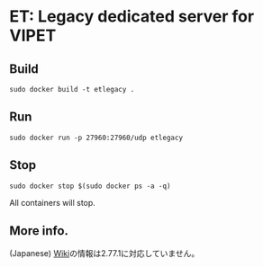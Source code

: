 # ET: Legacy dedicated server for VIPET
## Build

  `sudo docker build -t etlegacy .`

## Run

  `sudo docker run -p 27960:27960/udp etlegacy`

## Stop

  `sudo docker stop $(sudo docker ps -a -q)`

  All containers will stop.

## More info.

  (Japanese) [Wiki](https://github.com/hotpot774/etlegacy/wiki)の情報は2.77.1に対応していません。
